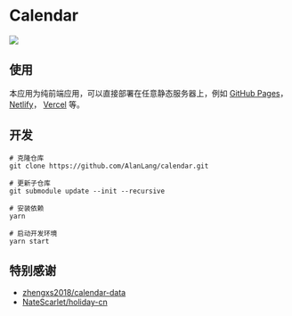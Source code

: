 # Calendar
![](https://vip2.loli.io/2023/04/29/vs3T8CYQLJnruyq.jpg)
## 使用
本应用为纯前端应用，可以直接部署在任意静态服务器上，例如 [GitHub Pages](https://pages.github.com/)， [Netlify](https://www.netlify.com/)， [Vercel](https://vercel.com/) 等。

## 开发
```shell
# 克隆仓库
git clone https://github.com/AlanLang/calendar.git

# 更新子仓库
git submodule update --init --recursive

# 安装依赖
yarn

# 启动开发环境
yarn start
```

## 特别感谢
* [zhengxs2018/calendar-data](https://github.com/zhengxs2018/calendar-data)
* [NateScarlet/holiday-cn](https://github.com/NateScarlet/holiday-cn)

